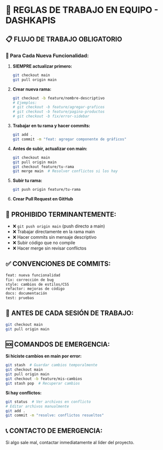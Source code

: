 # 🚨 REGLAS DE TRABAJO EN EQUIPO - DASHKAPIS

## 📋 FLUJO DE TRABAJO OBLIGATORIO

### 🔄 Para Cada Nueva Funcionalidad:

1. **SIEMPRE actualizar primero:**
   ```bash
   git checkout main
   git pull origin main
   ```

2. **Crear nueva rama:**
   ```bash
   git checkout -b feature/nombre-descriptivo
   # Ejemplos:
   # git checkout -b feature/agregar-graficos
   # git checkout -b feature/pagina-productos
   # git checkout -b fix/error-sidebar
   ```

3. **Trabajar en tu rama y hacer commits:**
   ```bash
   git add .
   git commit -m "feat: agregar componente de gráficos"
   ```

4. **Antes de subir, actualizar con main:**
   ```bash
   git checkout main
   git pull origin main
   git checkout feature/tu-rama
   git merge main  # Resolver conflictos si los hay
   ```

5. **Subir tu rama:**
   ```bash
   git push origin feature/tu-rama
   ```

6. **Crear Pull Request en GitHub**

## 🚫 PROHIBIDO TERMINANTEMENTE:

- ❌ `git push origin main` (push directo a main)
- ❌ Trabajar directamente en la rama main
- ❌ Hacer commits sin mensaje descriptivo
- ❌ Subir código que no compile
- ❌ Hacer merge sin revisar conflictos

## ✅ CONVENCIONES DE COMMITS:

```bash
feat: nueva funcionalidad
fix: corrección de bug
style: cambios de estilos/CSS
refactor: mejoras de código
docs: documentación
test: pruebas
```

## 🔧 ANTES DE CADA SESIÓN DE TRABAJO:

```bash
git checkout main
git pull origin main
```

## 🆘 COMANDOS DE EMERGENCIA:

**Si hiciste cambios en main por error:**
```bash
git stash  # Guardar cambios temporalmente
git checkout main
git pull origin main
git checkout -b feature/mis-cambios
git stash pop  # Recuperar cambios
```

**Si hay conflictos:**
```bash
git status  # Ver archivos en conflicto
# Editar archivos manualmente
git add .
git commit -m "resolve: conflictos resueltos"
```

## 📞 CONTACTO DE EMERGENCIA:

Si algo sale mal, contactar inmediatamente al líder del proyecto.